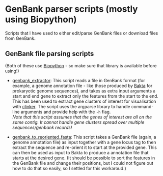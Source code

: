 # GenBank parser scripts (mostly using Biopython)

Scripts that I have used to either edit/parse GenBank files or download files from GenBank.

## GenBank file parsing scripts

(Both of these use [Biopython](https://biopython.org/) - so make sure that library is available before using!)

  - [genbank_extractor](genbank_extractor.py): This script reads a file in GenBank format (for example, a genome annotation file - like those produced by [Bakta](https://bakta.readthedocs.io/en/latest/) for prokaryotic genome sequences), and takes as extra input arguments a start and end gene to extract only the features from the start to the end. This has been used to extract gene clusters of interest for visualisation with [clinker](https://github.com/gamcil/clinker). The script uses the argparse library to handle command-line arguments and provide help with the `-h` flag.  
_Note that this script assumes that the genes of interest are all on the same contig. It cannot handle gene clusters spread over multiple sequences/genbank records!_

  - [genbank_to_reoriented_fasta](genbank_to_reoriented_fasta.py): This script takes a GenBank file (again, a genome annotation file) as input together with a gene locus tag to then extract the sequence and re-orient it to start at the provided gene. This can then be used as input to Bakta to produce a annotation file that starts at the desired gene. (It should be possible to sort the features in the GenBank file and change their positions, but I could not figure out how to do that so easily, so I settled for this workaroud.)
